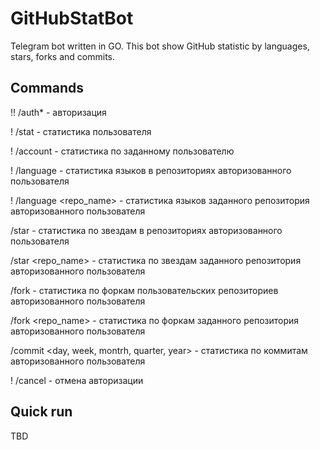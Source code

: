 # GitHubStatBot

Telegram bot written in GO. This bot show GitHub statistic by languages, stars, forks and commits.

## Commands
!! /auth* - авторизация

! /stat - статистика пользователя

! /account <username> - статистика по заданному пользователю

! /language - статистика языков в репозиториях авторизованного пользователя

! /language <repo_name> - статистика языков заданного репозитория авторизованного пользователя

/star - статистика по звездам в репозиториях авторизованного пользователя

/star <repo_name> - статистика по звездам заданного репозитория авторизованного пользователя

/fork - статистика по форкам пользовательских репозиториев авторизованного пользователя

/fork <repo_name> - статистика по форкам заданного репозитория авторизованного пользователя

/commit <day, week, montrh, quarter, year> - статистика по коммитам авторизованного пользователя

! /cancel - отмена авторизации
  
## Quick run

TBD
